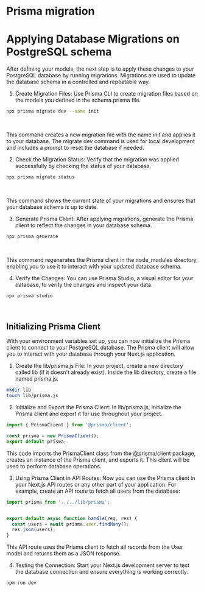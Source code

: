 # Prisma migration

# Applying Database Migrations on PostgreSQL schema 
After defining your models, the next step is to apply these changes to your PostgreSQL database by running migrations. Migrations are used to update the database schema in a controlled and repeatable way.

1. Create Migration Files: Use Prisma CLI to create migration files based on the models you defined in the schema.prisma file.

```bash
npx prisma migrate dev --name init
```
​

This command creates a new migration file with the name init and applies it to your database. The migrate dev command is used for local development and includes a prompt to reset the database if needed.

2. Check the Migration Status: Verify that the migration was applied successfully by checking the status of your database.

```bash
npx prisma migrate status
```
​

This command shows the current state of your migrations and ensures that your database schema is up to date.

3. Generate Prisma Client: After applying migrations, generate the Prisma client to reflect the changes in your database schema.

```bash
npx prisma generate
```
​

This command regenerates the Prisma client in the node_modules directory, enabling you to use it to interact with your updated database schema.

4. Verify the Changes: You can use Prisma Studio, a visual editor for your database, to verify the changes and inspect your data.

```bash
npx prisma studio
```
​
## Initializing Prisma Client

With your environment variables set up, you can now initialize the Prisma client to connect to your PostgreSQL database. The Prisma client will allow you to interact with your database through your Next.js application.

1. Create the lib/prisma.js File: In your project, create a new directory called lib (if it doesn't already exist). Inside the lib directory, create a file named prisma.js.

```bash
mkdir lib
touch lib/prisma.js
```

2. Initialize and Export the Prisma Client: In lib/prisma.js, initialize the Prisma client and export it for use throughout your project.

```javascript
import { PrismaClient } from '@prisma/client';

const prisma = new PrismaClient();
export default prisma;
```

This code imports the PrismaClient class from the @prisma/client package, creates an instance of the Prisma client, and exports it. This client will be used to perform database operations.

3. Using Prisma Client in API Routes: Now you can use the Prisma client in your Next.js API routes or any other part of your application. For example, create an API route to fetch all users from the database:

```javascript
import prisma from '../../lib/prisma';


export default async function handle(req, res) {
  const users = await prisma.user.findMany();
  res.json(users);
}
```

This API route uses the Prisma client to fetch all records from the User model and returns them as a JSON response.

4. Testing the Connection: Start your Next.js development server to test the database connection and ensure everything is working correctly.

```bash
npm run dev
```

